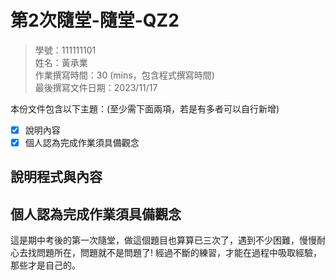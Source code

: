 # 第2次隨堂-隨堂-QZ2
>
>學號：111111101
><br />
>姓名：黃承業
><br />
>作業撰寫時間：30 (mins，包含程式撰寫時間)
><br />
>最後撰寫文件日期：2023/11/17
>

本份文件包含以下主題：(至少需下面兩項，若是有多者可以自行新增)
- [x] 說明內容
- [x] 個人認為完成作業須具備觀念

## 說明程式與內容




## 個人認為完成作業須具備觀念

這是期中考後的第一次隨堂，做這個題目也算算已三次了，遇到不少困難，慢慢耐心去找問題所在，問題就不是問題了!
經過不斷的練習，才能在過程中吸取經驗，那些才是自己的。